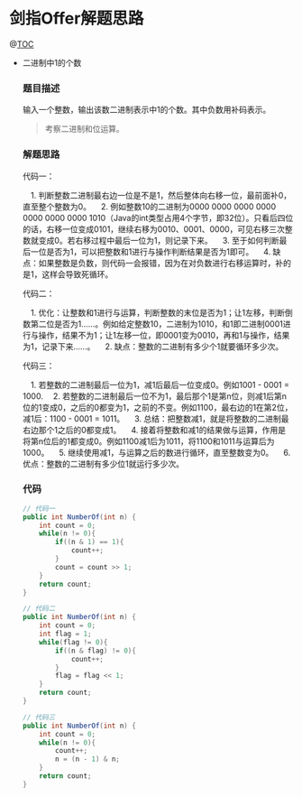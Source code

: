 # 剑指Offer解题思路

@[TOC](剑指Offer解题思路)


- 二进制中1的个数

  ### 题目描述

  输入一个整数，输出该数二进制表示中1的个数。其中负数用补码表示。

  > 考察二进制和位运算。

  ### 解题思路

  代码一：

   　1. 判断整数二进制最右边一位是不是1，然后整体向右移一位，最前面补0，直至整个整数为0。
   　2. 例如整数10的二进制为0000 0000 0000 0000 0000 0000 0000 1010（Java的int类型占用4个字节，即32位）。只看后四位的话，右移一位变成0101，继续右移为0010、0001、0000，可见右移三次整数就变成0。若右移过程中最后一位为1，则记录下来。
   　3. 至于如何判断最后一位是否为1，可以把整数和1进行与操作判断结果是否为1即可。
   　4. 缺点：如果整数是负数，则代码一会报错，因为在对负数进行右移运算时，补的是1，这样会导致死循环。

  代码二：

   　1. 优化：让整数和1进行与运算，判断整数的末位是否为1；让1左移，判断倒数第二位是否为1......。例如给定整数10，二进制为1010，和1即二进制0001进行与操作，结果不为1；让1左移一位，即0001变为0010，再和1与操作，结果为1，记录下来......。
   　2. 缺点：整数的二进制有多少个1就要循环多少次。

  代码三：

   　1. 若整数的二进制最后一位为1，减1后最后一位变成0。例如1001 - 0001 = 1000.
   　2. 若整数的二进制最后一位不为1，最后那个1是第n位，则减1后第n位的1变成0，之后的0都变为1，之前的不变。例如1100，最右边的1在第2位，减1后：1100 - 0001 = 1011。
   　3. 总结：把整数减1，就是将整数的二进制最右边那个1之后的0都变成1。
   　4. 接着将整数和减1的结果做与运算，作用是将第n位后的1都变成0。例如1100减1后为1011，将1100和1011与运算后为1000。
   　5. 继续使用减1，与运算之后的数进行循环，直至整数变为0。
   　6. 优点：整数的二进制有多少位1就运行多少次。

  ### 代码

  ```java
  // 代码一
  public int NumberOf(int n) {
      int count = 0;
      while(n != 0){
          if((n & 1) == 1){
              count++;
          }
          count = count >> 1;
      }
      return count;
  }
  ```

  ```java
  // 代码二
  public int NumberOf(int n) {
      int count = 0;
      int flag = 1;
      while(flag != 0){
          if((n & flag) != 0){
              count++;
          }
          flag = flag << 1;
      }
      return count;
  }
  ```

  ```java
  // 代码三
  public int NumberOf(int n) {
      int count = 0;
      while(n != 0){
          count++;
          n = (n - 1) & n;
      }
      return count;
  }
  ```


